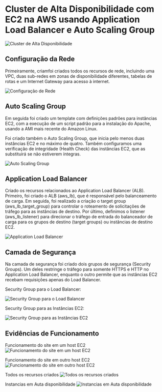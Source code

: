 ﻿# Cluster de Alta Disponibilidade com EC2 na AWS usando Application Load Balancer e Auto Scaling Group

![Cluster de Alta Disponibilidade](./imagens/ALB_ASG_EC2.jpg)

## Configuração da Rede

Primeiramente, criamfoi criados todos os recursos de rede, incluindo uma VPC, duas sub-redes em zonas de disponibilidade diferentes, tabelas de rotas e um Internet Gateway para acesso à internet.

![Configuração de Rede](./imagens/rede.JPG)

## Auto Scaling Group 

Em seguida foi criado um template com definições padrões para instâncias EC2, com a execução de um script padrão para a instalação do Apache, usando a AMI mais recente do Amazon Linux.

Foi criado também o Auto Scaling Group, que inicia pelo menos duas instâncias EC2 e no máximo de quatro. Também configuramos uma verificação de integridade (Health Check) das instâncias EC2, que as substituirá se não estiverem íntegras.

![Auto Scaling Group](./imagens/ASG.JPG)

## Application Load Balancer

 Criado os recursos relacionados ao Application Load Balancer (ALB). Primeiro, foi criado o ALB (aws_lb), que é responsável pelo balanceamento de carga. Em seguida, foi realizado a criação o target group (aws_lb_target_group) para controlar o roteamento de solicitações de tráfego para as instâncias de destino. Por último, definimos o listener (aws_lb_listener) para direcionar o tráfego de entrada do balanceador de carga para os grupos de destino (target groups) ou instâncias de destino EC2.

![Application Load Balancer](./imagens/ALB.JPG)

## Camada de Segurança

Na camada de segurança foi criado dois grupos de segurança (Security Groups). Um deles restringe o tráfego para somente HTTPS e HTTP no Application Load Balancer, enquanto o outro permite que as instâncias EC2 recebam requisições apenas do Load Balancer.

Security Group para o Load Balancer:

![Security Group para o Load Balancer](./imagens/SG_ALB.JPG)

Security Group para as Instâncias EC2:

![Security Group para as Instâncias EC2](./imagens/SG_EC2.JPG)

## Evidências de Funcionamento

Funcionamento do site em um host EC2
![Funcionamento do site em um host EC2](./imagens/Evidencia01.JPG)

Funcionamento do site em outro host EC2
![Funcionamento do site em outro host EC2](./imagens/Evidencia02.JPG)

Todos os recursos criados
![Todos os recursos criados](./imagens/Evidencia03.JPG)

Instancias em Auta disponibilidade
![Instancias em Auta disponibilidade](./imagens/Evidencia04.JPG)
